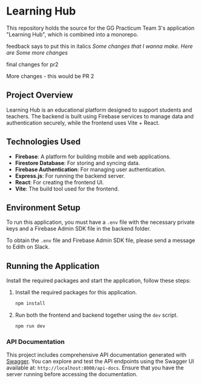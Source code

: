 # Learning Hub

This repository holds the source for the GG Practicum Team 3's application
"Learning Hub", which is combined into a monorepo.

feedback says to put this in italics _Some changes that I wanna make. Here are
Some more changes_

final changes for pr2

More changes - this would be PR 2

## Project Overview

Learning Hub is an educational platform designed to support students and
teachers. The backend is built using Firebase services to manage data and
authentication securely, while the frontend uses Vite + React.

## Technologies Used

- **Firebase**: A platform for building mobile and web applications.
- **Firestore Database**: For storing and syncing data.
- **Firebase Authentication**: For managing user authentication.
- **Express.js**: For running the backend server.
- **React**: For creating the frontend UI.
- **Vite**: The build tool used for the frontend.

## Environment Setup

To run this application, you must have a `.env` file with the necessary private
keys and a Firebase Admin SDK file in the backend folder.

To obtain the `.env` file and Firebase Admin SDK file, please send a message to
Edith on Slack.

## Running the Application

Install the required packages and start the application, follow these steps:

1. Install the required packages for this application.

   ```bash
   npm install
   ```

2. Run both the frontend and backend together using the `dev` script.

   ```bash
   npm run dev
   ```

### API Documentation

This project includes comprehensive API documentation generated with
[Swagger](https://swagger.io/). You can explore and test the API endpoints using
the Swagger UI available at: `http://localhost:8000/api-docs`. Ensure that you
have the server running before accessing the documentation.
